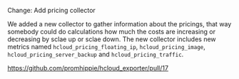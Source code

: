 Change: Add pricing collector

We added a new collector to gather information about the pricings, that way
somebody could do calculations how much the costs are increasing or decreasing
by sclae up or sclae down. The new collector includes new metrics named
`hcloud_pricing_floating_ip`, `hcloud_pricing_image`,
`hcloud_pricing_server_backup` and `hcloud_pricing_traffic`.

https://github.com/promhippie/hcloud_exporter/pull/17
